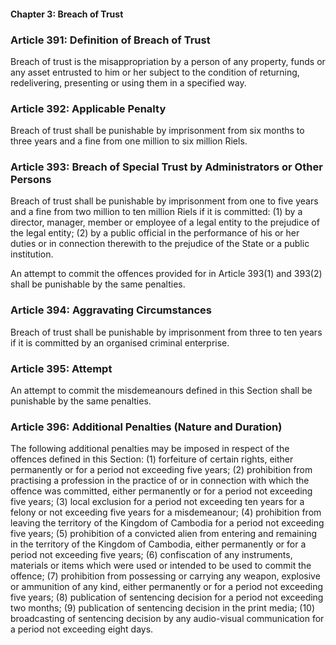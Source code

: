 #### Chapter 3: Breach of Trust

### Article 391: Definition of Breach of Trust

Breach of trust is the misappropriation by a person of any property, funds or any asset entrusted to him or her subject to the condition of returning, redelivering, presenting or using them in a specified way.

### Article 392: Applicable Penalty

Breach of trust shall be punishable by imprisonment from six months to three years and a fine from one million to six million Riels.

### Article 393: Breach of Special Trust by Administrators or Other Persons

Breach of trust shall be punishable by imprisonment from one to five years and a fine from two million to ten million Riels if it is committed:
(1) by a director, manager, member or employee of a legal entity to the prejudice of the legal entity;
(2) by a public official in the performance of his or her duties or in connection therewith to the prejudice of the State or a public institution.

An attempt to commit the offences provided for in Article 393(1) and 393(2) shall be punishable by the same penalties.

### Article 394: Aggravating Circumstances

Breach of trust shall be punishable by imprisonment from three to ten years if it is committed by an organised criminal enterprise.

### Article 395: Attempt

An attempt to commit the misdemeanours defined in this Section shall be punishable by the same penalties.

### Article 396: Additional Penalties (Nature and Duration)

The following additional penalties may be imposed in respect of the offences defined in this Section:
(1) forfeiture of certain rights, either permanently or for a period not exceeding five years;
(2) prohibition from practising a profession in the practice of or in connection with which the offence was committed, either permanently or for a period not exceeding five years;
(3) local exclusion for a period not exceeding ten years for a felony or not exceeding five years for a misdemeanour;
(4) prohibition from leaving the territory of the Kingdom of Cambodia for a period not exceeding five years;
(5) prohibition of a convicted alien from entering and remaining in the territory of the Kingdom of Cambodia, either permanently or for a period not exceeding five years;
(6) confiscation of any instruments, materials or items which were used or intended to be used to commit the offence;
(7) prohibition from possessing or carrying any weapon, explosive or ammunition of any kind, either permanently or for a period not exceeding five years;
(8) publication of sentencing decision for a period not exceeding two months;
(9) publication of sentencing decision in the print media;
(10) broadcasting of sentencing decision by any audio-visual communication for a period not exceeding eight days.
